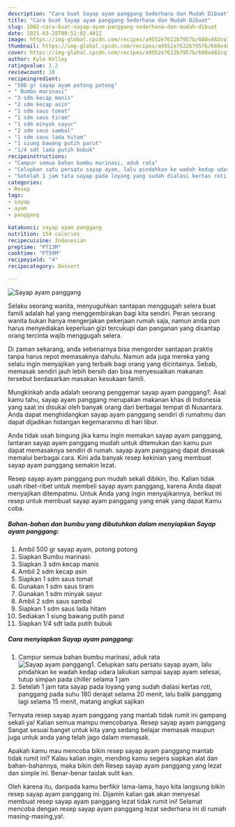```yaml
---
description: "Cara buat Sayap ayam panggang Sederhana dan Mudah Dibuat"
title: "Cara buat Sayap ayam panggang Sederhana dan Mudah Dibuat"
slug: 1082-cara-buat-sayap-ayam-panggang-sederhana-dan-mudah-dibuat
date: 2021-03-28T00:51:02.401Z
image: https://img-global.cpcdn.com/recipes/a9552e7622b7957b/680x482cq70/sayap-ayam-panggang-foto-resep-utama.jpg
thumbnail: https://img-global.cpcdn.com/recipes/a9552e7622b7957b/680x482cq70/sayap-ayam-panggang-foto-resep-utama.jpg
cover: https://img-global.cpcdn.com/recipes/a9552e7622b7957b/680x482cq70/sayap-ayam-panggang-foto-resep-utama.jpg
author: Kyle Kelley
ratingvalue: 3.2
reviewcount: 10
recipeingredient:
- "500 gr sayap ayam potong potong"
- " Bumbu marinasi"
- "3 sdm kecap manis"
- "2 sdm kecap asin"
- "1 sdm saus tomat"
- "1 sdm saus tiram"
- "1 sdm minyak sayur"
- "2 sdm saus sambal"
- "1 sdm saus lada hitam"
- "1 siung bawang putih parut"
- "1/4 sdt lada putih bubuk"
recipeinstructions:
- "Campur semua bahan bumbu marinasi, aduk rata"
- "Celupkan satu persatu sayap ayam, lalu pindahkan ke wadah kedap udara lakukan sampai sayap ayam selesai, tutup simpan pada chiller selama 1 jam"
- "Setelah 1 jam tata sayap pada loyang yang sudah dialasi kertas roti, panggang pada suhu 180 derajat selama 20 menit, lalu balik panggang lagi selama 15 menit, matang angkat sajikan"
categories:
- Resep
tags:
- sayap
- ayam
- panggang

katakunci: sayap ayam panggang 
nutrition: 154 calories
recipecuisine: Indonesian
preptime: "PT13M"
cooktime: "PT59M"
recipeyield: "4"
recipecategory: Dessert

---
```



![Sayap ayam panggang](https://img-global.cpcdn.com/recipes/a9552e7622b7957b/680x482cq70/sayap-ayam-panggang-foto-resep-utama.jpg)

Selaku seorang wanita, menyuguhkan santapan menggugah selera buat famili adalah hal yang menggembirakan bagi kita sendiri. Peran seorang  wanita bukan hanya mengerjakan pekerjaan rumah saja, namun anda pun harus menyediakan keperluan gizi tercukupi dan panganan yang disantap orang tercinta wajib menggugah selera.

Di zaman  sekarang, anda sebenarnya bisa mengorder santapan praktis tanpa harus repot memasaknya dahulu. Namun ada juga mereka yang selalu ingin menyajikan yang terbaik bagi orang yang dicintainya. Sebab, memasak sendiri jauh lebih bersih dan bisa menyesuaikan makanan tersebut berdasarkan masakan kesukaan famili. 



Mungkinkah anda adalah seorang penggemar sayap ayam panggang?. Asal kamu tahu, sayap ayam panggang merupakan makanan khas di Indonesia yang saat ini disukai oleh banyak orang dari berbagai tempat di Nusantara. Anda dapat menghidangkan sayap ayam panggang sendiri di rumahmu dan dapat dijadikan hidangan kegemaranmu di hari libur.

Anda tidak usah bingung jika kamu ingin memakan sayap ayam panggang, lantaran sayap ayam panggang mudah untuk ditemukan dan kamu pun dapat memasaknya sendiri di rumah. sayap ayam panggang dapat dimasak memalui berbagai cara. Kini ada banyak resep kekinian yang membuat sayap ayam panggang semakin lezat.

Resep sayap ayam panggang pun mudah sekali dibikin, lho. Kalian tidak usah ribet-ribet untuk membeli sayap ayam panggang, karena Anda dapat menyajikan ditempatmu. Untuk Anda yang ingin menyajikannya, berikut ini resep untuk membuat sayap ayam panggang yang enak yang dapat Kamu coba.

<!--inarticleads1-->

##### Bahan-bahan dan bumbu yang dibutuhkan dalam menyiapkan Sayap ayam panggang:

1. Ambil 500 gr sayap ayam, potong potong
1. Siapkan  Bumbu marinasi:
1. Siapkan 3 sdm kecap manis
1. Ambil 2 sdm kecap asin
1. Siapkan 1 sdm saus tomat
1. Gunakan 1 sdm saus tiram
1. Gunakan 1 sdm minyak sayur
1. Ambil 2 sdm saus sambal
1. Siapkan 1 sdm saus lada hitam
1. Sediakan 1 siung bawang putih parut
1. Siapkan 1/4 sdt lada putih bubuk




<!--inarticleads2-->

##### Cara menyiapkan Sayap ayam panggang:

1. Campur semua bahan bumbu marinasi, aduk rata
<img src="https://img-global.cpcdn.com/steps/fe6fc2f9f4032d95/160x128cq70/sayap-ayam-panggang-langkah-memasak-1-foto.jpg" alt="Sayap ayam panggang">1. Celupkan satu persatu sayap ayam, lalu pindahkan ke wadah kedap udara lakukan sampai sayap ayam selesai, tutup simpan pada chiller selama 1 jam
1. Setelah 1 jam tata sayap pada loyang yang sudah dialasi kertas roti, panggang pada suhu 180 derajat selama 20 menit, lalu balik panggang lagi selama 15 menit, matang angkat sajikan




Ternyata resep sayap ayam panggang yang mantab tidak rumit ini gampang sekali ya! Kalian semua mampu mencobanya. Resep sayap ayam panggang Sangat sesuai banget untuk kita yang sedang belajar memasak maupun juga untuk anda yang telah jago dalam memasak.

Apakah kamu mau mencoba bikin resep sayap ayam panggang mantab tidak rumit ini? Kalau kalian ingin, mending kamu segera siapkan alat dan bahan-bahannya, maka bikin deh Resep sayap ayam panggang yang lezat dan simple ini. Benar-benar taidak sulit kan. 

Oleh karena itu, daripada kamu berfikir lama-lama, hayo kita langsung bikin resep sayap ayam panggang ini. Dijamin kalian gak akan menyesal membuat resep sayap ayam panggang lezat tidak rumit ini! Selamat mencoba dengan resep sayap ayam panggang lezat sederhana ini di rumah masing-masing,ya!.

